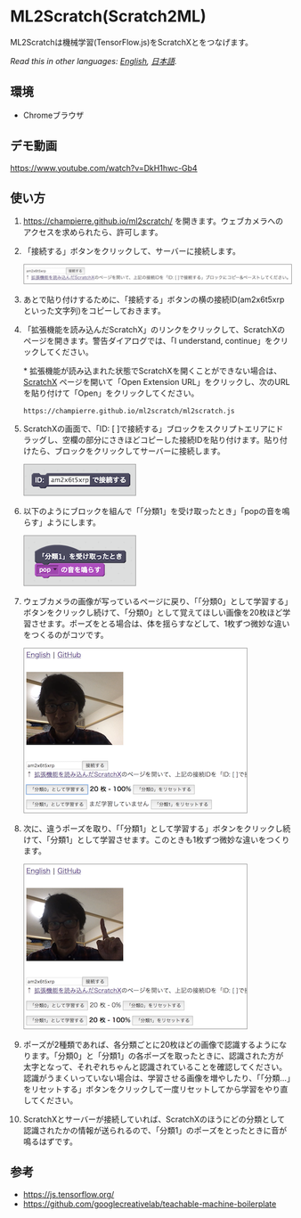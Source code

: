 # ML2Scratch(Scratch2ML)

ML2Scratchは機械学習(TensorFlow.js)をScratchXとをつなげます。

*Read this in other languages: [English](README.md), [日本語](README.ja.md).*

## 環境

- Chromeブラウザ

## デモ動画

https://www.youtube.com/watch?v=DkH1hwc-Gb4

## 使い方

1. https://champierre.github.io/ml2scratch/ を開きます。ウェブカメラへのアクセスを求められたら、許可します。

2. 「接続する」ボタンをクリックして、サーバーに接続します。

    <kbd><img src="images/ja/1.png" style="width:500px;border:1px solid #999" /></kbd>

3. あとで貼り付けするために、「接続する」ボタンの横の接続ID(am2x6t5xrpといった文字列)をコピーしておきます。

4. 「拡張機能を読み込んだScratchX」のリンクをクリックして、ScratchXのページを開きます。警告ダイアログでは、「I understand, continue」をクリックしてください。

    \* 拡張機能が読み込まれた状態でScratchXを開くことができない場合は、 [ScratchX](http://scratchx.org/) ページを開いて「Open Extension URL」をクリックし、次のURLを貼り付けて「Open」をクリックしてください。

    ```
    https://champierre.github.io/ml2scratch/ml2scratch.js
    ```

5. ScratchXの画面で、「ID: [ ]で接続する」ブロックをスクリプトエリアにドラッグし、空欄の部分にさきほどコピーした接続IDを貼り付けます。貼り付けたら、ブロックをクリックしてサーバーに接続します。

    <img src="images/ja/5.png" style="width:200px;border:1px solid #999" />

6. 以下のようにブロックを組んで「「分類1」を受け取ったとき」「popの音を鳴らす」ようにします。

    <img src="images/ja/6.png" style="width:200px;border:1px solid #999" />

7. ウェブカメラの画像が写っているページに戻り、「「分類0」として学習する」ボタンをクリックし続けて、「分類0」として覚えてほしい画像を20枚ほど学習させます。ポーズをとる場合は、体を揺らすなどして、1枚ずつ微妙な違いをつくるのがコツです。

    <kbd><img src="images/ja/7.png" style="width:400px;border:1px solid #999" /></kbd>

8. 次に、違うポーズを取り、「「分類1」として学習する」ボタンをクリックし続けて、「分類1」として学習させます。このときも1枚ずつ微妙な違いをつくります。

    <kbd><img src="images/ja/8.png" style="width:400px;border:1px solid #999" /></kbd>

9. ポーズが2種類であれば、各分類ごとに20枚ほどの画像で認識するようになります。「分類0」と「分類1」の各ポーズを取ったときに、認識された方が太字となって、それぞれちゃんと認識されていることを確認してください。認識がうまくいっていない場合は、学習させる画像を増やしたり、「「分類…」をリセットする」ボタンをクリックして一度リセットしてから学習をやり直してください。

10. ScratchXとサーバーが接続していれば、ScratchXのほうにどの分類として認識されたかの情報が送られるので、「分類1」のポーズをとったときに音が鳴るはずです。

## 参考

- https://js.tensorflow.org/
- https://github.com/googlecreativelab/teachable-machine-boilerplate
